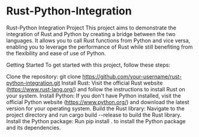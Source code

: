 # Rust-Python-Integration
Rust-Python Integration Project This project aims to demonstrate the integration of Rust and Python by creating a bridge between the two languages. It allows you to call Rust functions from Python and vice versa, enabling you to leverage the performance of Rust while still benefiting from the flexibility and ease of use of Python.

Getting Started
To get started with this project, follow these steps:

Clone the repository: git clone https://github.com/your-username/rust-python-integration.git
Install Rust: Visit the official Rust website (https://www.rust-lang.org/) and follow the instructions to install Rust on your system.
Install Python: If you don't have Python installed, visit the official Python website (https://www.python.org/) and download the latest version for your operating system.
Build the Rust library: Navigate to the project directory and run cargo build --release to build the Rust library.
Install the Python package: Run pip install . to install the Python package and its dependencies.
